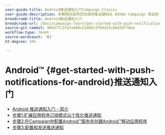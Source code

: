 ```yaml
---
user-guide-title: Android推送通知入门Campaign Classic
user-guide-description: 本教程将指导您完成将推送通知从 Adobe Campaign 发送到 Android 应用程序时涉及的步骤。
breadcrumb-title: Android推送通知入门
breadcrumb-url: /docs/campaign-learn/get-started-with-push-notifications-for-android/introduction.html
source-git-commit: 404d77c2fafa408c53a8b23794422cbbd38f76ee
workflow-type: tm+mt
source-wordcount: '81'
ht-degree: 34%

---
```



# Android™ {#get-started-with-push-notifications-for-android}推送通知入门

+ [Android 推送通知入门 - 简介](/help/tutorial-get-started-with-push-notifications-for-android/introduction.md)
+ [步骤1:扩展应用程序订阅模式以个性化推送通知](/help/tutorial-get-started-with-push-notifications-for-android/extend-the-app-subscription-schema.md)
+ [步骤2:在Campaign中配置Android™服务并创建Android™移动应用程序](/help/tutorial-get-started-with-push-notifications-for-android/configure-an-android-service-in-campaign.md)
+ [步骤3:配置和发送推送通知](/help/tutorial-get-started-with-push-notifications-for-android/configure-and-send-push-notifications.md)
